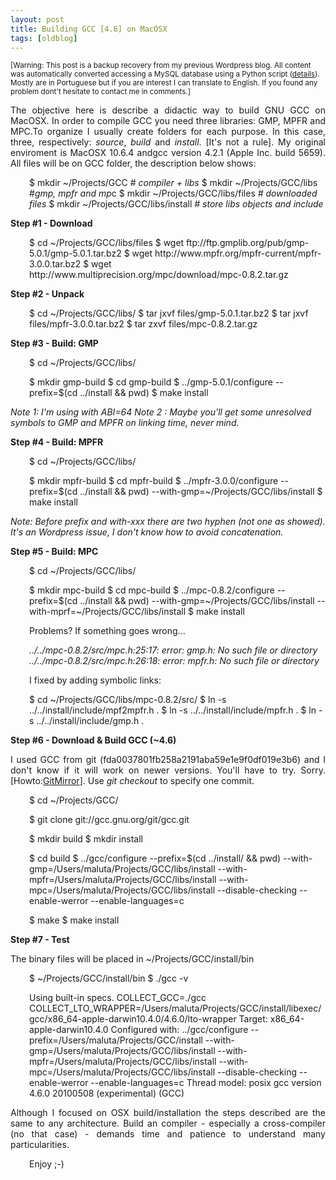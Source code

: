 ```yaml
---
layout: post
title: Building GCC [4.6] on MacOSX
tags: [oldblog]
---
```


<small>[Warning: This post is a backup recovery from my previous Wordpress blog. All content was automatically converted accessing a MySQL database using a Python script (<a href="http://maluta.github.io/blog/convert-wordpress-to-jekyll/">details</a>). Mostly are in Portuguese but if you are interest I can translate to English. If you found any problem dont't hesitate to contact me in comments.]</small>



<p style="text-align: justify;">The objective here is describe a didactic way to build GNU GCC on MacOSX. In order to compile GCC you need three libraries: GMP, MPFR and MPC.To organize I usually create folders for each purpose. In this case, three, respectively: <em>source</em>, <em>build</em> and <em>install</em>. [It's not a rule]. My original enviroment is MacOSX 10.6.4 andgcc version 4.2.1 (Apple Inc. build 5659). All files will be on GCC folder, the description below shows:</p>
<p style="padding-left: 30px;">$ mkdir ~/Projects/GCC # <em>compiler + libs</em>
$ mkdir ~/Projects/GCC/libs #<em>gmp, mpfr and mp</em>c
$ mkdir ~/Projects/GCC/libs/files <em># downloaded files</em>
$ mkdir ~/Projects/GCC/libs/install <em># store libs objects and include</em></p>
<strong>Step #1 - Download</strong>
<p style="padding-left: 30px;">$ cd ~/Projects/GCC/libs/files
$ wget ftp://ftp.gmplib.org/pub/gmp-5.0.1/gmp-5.0.1.tar.bz2
$ wget http://www.mpfr.org/mpfr-current/mpfr-3.0.0.tar.bz2
$ wget http://www.multiprecision.org/mpc/download/mpc-0.8.2.tar.gz</p>
<strong>Step #2 - Unpack </strong>
<p style="padding-left: 30px;">$ cd ~/Projects/GCC/libs/
$ tar jxvf files/gmp-5.0.1.tar.bz2
$ tar jxvf files/mpfr-3.0.0.tar.bz2
$ tar zxvf files/mpc-0.8.2.tar.gz</p>
<strong>Step #3 - Build: GMP</strong>
<p style="padding-left: 30px;">$ cd ~/Projects/GCC/libs/</p>
<p style="padding-left: 30px;">$ mkdir gmp-build
$ cd gmp-build
$ ../gmp-5.0.1/configure --prefix=$(cd ../install &amp;&amp; pwd)
$ make install</p>
<em>Note 1: I'm using with ABI=64</em>
<em>Note 2 : Maybe you'll get some unresolved symbols to GMP and MPFR on linking time, never mind. </em>

<em></em><strong>Step #4 - Build: MPFR</strong>
<p style="padding-left: 30px;">$ cd ~/Projects/GCC/libs/</p>
<p style="padding-left: 30px;">$ mkdir mpfr-build
$ cd mpfr-build
$ ../mpfr-3.0.0/configure --prefix=$(cd ../install &amp;&amp; pwd) --with-gmp=~/Projects/GCC/libs/install
$ make install</p>
<em>Note: Before prefix and with-xxx there are two hyphen (not one as showed). It's an Wordpress issue, I don't know how to avoid concatenation. </em>

<strong>Step #5 - Build: MPC</strong>
<p style="padding-left: 30px;">$ cd ~/Projects/GCC/libs/</p>
<p style="padding-left: 30px;">$ mkdir mpc-build
$ cd mpc-build
$ ../mpc-0.8.2/configure --prefix=$(cd ../install &amp;&amp; pwd) --with-gmp=~/Projects/GCC/libs/install --with-mprf=~/Projects/GCC/libs/install
$ make install</p>
<p style="padding-left: 30px;">Problems? If something goes wrong...</p>
<p style="padding-left: 30px;"><em>../../mpc-0.8.2/src/mpc.h:25:17: error: gmp.h: No such file or directory
../../mpc-0.8.2/src/mpc.h:26:18: error: mpfr.h: No such file or directory</em></p>
<p style="padding-left: 30px;">I fixed by adding symbolic links:</p>
<p style="padding-left: 30px;">$ cd  ~/Projects/GCC/libs/mpc-0.8.2/src/
$ ln -s ../../install/include/mpf2mpfr.h .
$ ln -s ../../install/include/mpfr.h .
$ ln -s ../../install/include/gmp.h .</p>
<strong>Step #6 - Download &amp; Build GCC (~4.6)</strong>
<p style="text-align: justify;">I used GCC from git (fda0037801fb258a2191aba59e1e9f0df019e3b6) and I don't know if it will work on newer versions. You'll have to try. Sorry. [Howto:<a href="http://gcc.gnu.org/wiki/GitMirror" target="_blank">GitMirror</a>]. Use <em>git checkout </em>to specify one commit.</p>
<p style="padding-left: 30px;">$ cd ~/Projects/GCC/</p>
<p style="padding-left: 30px;">$ git clone git://gcc.gnu.org/git/gcc.git</p>
<p style="padding-left: 30px;">$ mkdir build
$ mkdir install</p>
<p style="padding-left: 30px;">$ cd build
$ ../gcc/configure --prefix=$(cd ../install/ &amp;&amp; pwd) --with-gmp=/Users/maluta/Projects/GCC/libs/install --with-mpfr=/Users/maluta/Projects/GCC/libs/install --with-mpc=/Users/maluta/Projects/GCC/libs/install --disable-checking  --enable-werror --enable-languages=c</p>
<p style="padding-left: 30px;">$ make
$ make install</p>
<strong>Step #7 - Test</strong>

The binary files will be placed in ~/Projects/GCC/install/bin
<p style="padding-left: 30px;">$  ~/Projects/GCC/install/bin
$  ./gcc -v</p>
<p style="padding-left: 30px;">Using built-in specs.
COLLECT_GCC=./gcc
COLLECT_LTO_WRAPPER=/Users/maluta/Projects/GCC/install/libexec/gcc/x86_64-apple-darwin10.4.0/4.6.0/lto-wrapper
Target: x86_64-apple-darwin10.4.0
Configured with: ../gcc/configure --prefix=/Users/maluta/Projects/GCC/install --with-gmp=/Users/maluta/Projects/GCC/libs/install --with-mpfr=/Users/maluta/Projects/GCC/libs/install --with-mpc=/Users/maluta/Projects/GCC/libs/install --disable-checking --enable-werror --enable-languages=c
Thread model: posix
gcc version 4.6.0 20100508 (experimental) (GCC)</p>
<p style="text-align: justify;">Although I focused on OSX build/installation the steps described are the same to any architecture. Build an compiler - especially a cross-compiler (no that case) - demands time and patience to understand many particularities.</p>
<p style="padding-left: 30px;">Enjoy ;-)</p>